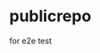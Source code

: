 # publicrepo
for e2e test
























































































































































































































































































































































































































































































































































































































































































































































































































































































































































































































































































































































































































































































































































































































































































































































































































































































































































































































































































































































































































































































































































































































































































































































































































































































































































































































































































































































































































































































































































